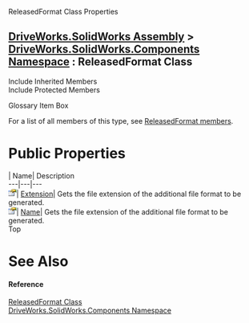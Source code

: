 ReleasedFormat Class Properties   
  
[DriveWorks.SolidWorks Assembly](topic13342.md) > [DriveWorks.SolidWorks.Components Namespace](topic13925.md) : ReleasedFormat Class  
---  
  
Include Inherited Members    
Include Protected Members    


Glossary Item Box

For a list of all members of this type, see [ReleasedFormat members](topic14926.md).

# Public Properties

| Name| Description  
---|---|---  
![Public Property](dotnetimages/publicProperty.gif)| [Extension](topic14932.md)| Gets the file extension of the additional file format to be generated.   
![Public Property](dotnetimages/publicProperty.gif)| [Name](topic14933.md)| Gets the file extension of the additional file format to be generated.   
Top

# See Also

#### Reference

[ReleasedFormat Class](topic14925.md)   
[DriveWorks.SolidWorks.Components Namespace](topic13925.md)


